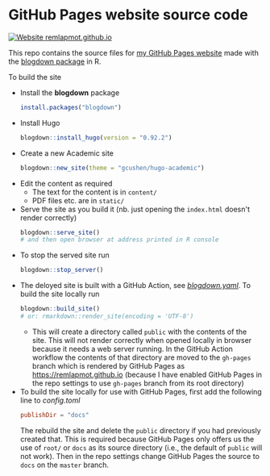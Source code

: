 # GitHub Pages website source code

[![Website remlapmot.github.io](https://img.shields.io/website-up-down-green-red/https/remlapmot.github.io.svg)](https://remlapmot.github.io/)

This repo contains the source files for [my GitHub Pages website](https://remlapmot.github.io) made with the [blogdown package](https://bookdown.org/yihui/blogdown/) in R.

To build the site

* Install the **blogdown** package
    ``` r
    install.packages("blogdown")
    ```
* Install Hugo
    ``` r
    blogdown::install_hugo(version = "0.92.2")
    ```
* Create a new Academic site
    ``` r
    blogdown::new_site(theme = "gcushen/hugo-academic")
    ```
* Edit the content as required
  * The text for the content is in `content/`
  * PDF files etc. are in `static/`
* Serve the site as you build it (nb. just opening the `index.html` doesn't render correctly)
    ``` r
    blogdown::serve_site()
    # and then open browser at address printed in R console
    ```  
* To stop the served site run  
    ```r
    blogdown::stop_server()
    ```  
* The deloyed site is built with a GitHub Action, see [_blogdown.yaml_](.github/workflows/blogdown.yaml). To build the site locally run
    ``` r
    blogdown::build_site()
    # or: rmarkdown::render_site(encoding = 'UTF-8')
    ```  
  * This will create a directory called `public` with the contents of the site. This will not render correctly when opened locally in browser because it needs a web server running. In the GitHub Action workflow the contents of that directory are moved to the `gh-pages` branch which is rendered by GitHub Pages as https://remlapmot.github.io (because I have enabled GitHub Pages in the repo settings to use `gh-pages` branch from its root directory)
* To build the site locally for use with GitHub Pages, first add the following line to _config.toml_  
    ```toml
    publishDir = "docs"
    ```
    The rebuild the site and delete the `public` directory if you had previously created that. This is required because GitHub Pages only offers us the use of `root/` or `docs` as its source directory (i.e., the default of `public` will not work). Then in the repo settings change GitHub Pages the source to `docs` on the `master` branch.
